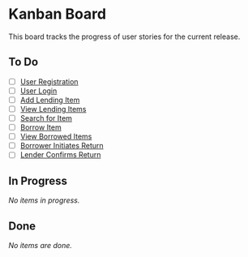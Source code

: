 # Kanban Board

This board tracks the progress of user stories for the current release.

## To Do

*   [ ] [User Registration](./stories/001_user_registration.md)
*   [ ] [User Login](./stories/002_user_login.md)
*   [ ] [Add Lending Item](./stories/003_add_lending_item.md)
*   [ ] [View Lending Items](./stories/004_view_lending_items.md)
*   [ ] [Search for Item](./stories/005_search_for_item.md)
*   [ ] [Borrow Item](./stories/006_borrow_item.md)
*   [ ] [View Borrowed Items](./stories/007_view_borrowed_items.md)
*   [ ] [Borrower Initiates Return](./stories/008_borrower_initiates_return.md)
*   [ ] [Lender Confirms Return](./stories/009_lender_confirms_return.md)

## In Progress

_No items in progress._

## Done

_No items are done._
